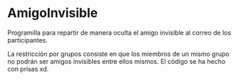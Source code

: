 # AmigoInvisible
Programilla para repartir de manera oculta el amigo invisible al correo de los participantes.

La restricción por grupos consiste en que los miembros de un mismo grupo no podrán ser amigos invisibles entre ellos mismos.
El código se ha hecho con prisas xd.
